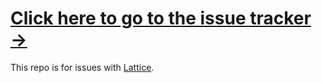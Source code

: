 # [Click here to go to the issue tracker &rarr;](https://github.com/wilg/Lattice-Issues/issues)

This repo is for issues with [Lattice](https://videovillage.co/lattice).
